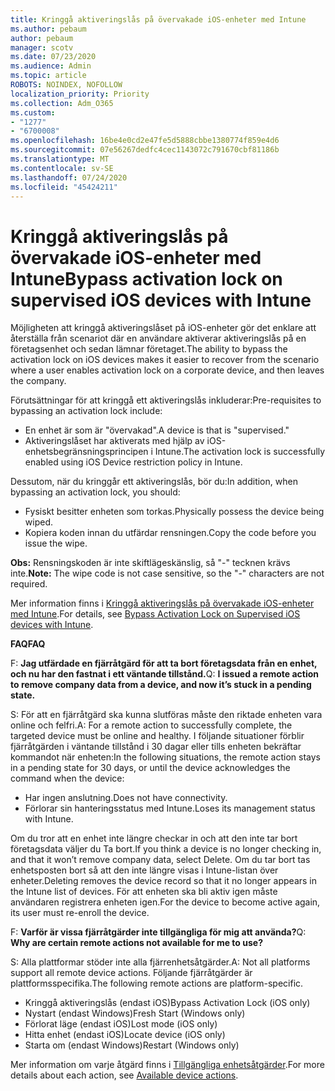 ```yaml
---
title: Kringgå aktiveringslås på övervakade iOS-enheter med Intune
ms.author: pebaum
author: pebaum
manager: scotv
ms.date: 07/23/2020
ms.audience: Admin
ms.topic: article
ROBOTS: NOINDEX, NOFOLLOW
localization_priority: Priority
ms.collection: Adm_O365
ms.custom:
- "1277"
- "6700008"
ms.openlocfilehash: 16be4e0cd2e47fe5d5888cbbe1380774f859e4d6
ms.sourcegitcommit: 07e56267dedfc4cec1143072c791670cbf81186b
ms.translationtype: MT
ms.contentlocale: sv-SE
ms.lasthandoff: 07/24/2020
ms.locfileid: "45424211"
---
```

# <a name="bypass-activation-lock-on-supervised-ios-devices-with-intune"></a><span data-ttu-id="f8822-102">Kringgå aktiveringslås på övervakade iOS-enheter med Intune</span><span class="sxs-lookup"><span data-stu-id="f8822-102">Bypass activation lock on supervised iOS devices with Intune</span></span>

<span data-ttu-id="f8822-103">Möjligheten att kringgå aktiveringslåset på iOS-enheter gör det enklare att återställa från scenariot där en användare aktiverar aktiveringslås på en företagsenhet och sedan lämnar företaget.</span><span class="sxs-lookup"><span data-stu-id="f8822-103">The ability to bypass the activation lock on iOS devices makes it easier to recover from the scenario where a user enables activation lock on a corporate device, and then leaves the company.</span></span>

<span data-ttu-id="f8822-104">Förutsättningar för att kringgå ett aktiveringslås inkluderar:</span><span class="sxs-lookup"><span data-stu-id="f8822-104">Pre-requisites to bypassing an activation lock include:</span></span>

- <span data-ttu-id="f8822-105">En enhet är som är "övervakad".</span><span class="sxs-lookup"><span data-stu-id="f8822-105">A device is that is "supervised."</span></span>
- <span data-ttu-id="f8822-106">Aktiveringslåset har aktiverats med hjälp av iOS-enhetsbegränsningsprincipen i Intune.</span><span class="sxs-lookup"><span data-stu-id="f8822-106">The activation lock is successfully enabled using iOS Device restriction policy in Intune.</span></span>

<span data-ttu-id="f8822-107">Dessutom, när du kringgår ett aktiveringslås, bör du:</span><span class="sxs-lookup"><span data-stu-id="f8822-107">In addition, when bypassing an activation lock, you should:</span></span>

- <span data-ttu-id="f8822-108">Fysiskt besitter enheten som torkas.</span><span class="sxs-lookup"><span data-stu-id="f8822-108">Physically possess the device being wiped.</span></span>
- <span data-ttu-id="f8822-109">Kopiera koden innan du utfärdar rensningen.</span><span class="sxs-lookup"><span data-stu-id="f8822-109">Copy the code before you issue the wipe.</span></span>

<span data-ttu-id="f8822-110">**Obs:** Rensningskoden är inte skiftlägeskänslig, så "-" tecknen krävs inte.</span><span class="sxs-lookup"><span data-stu-id="f8822-110">**Note:** The wipe code is not case sensitive, so the "-" characters are not required.</span></span>

<span data-ttu-id="f8822-111">Mer information finns i [Kringgå aktiveringslås på övervakade iOS-enheter med Intune](https://docs.microsoft.com/intune/device-activation-lock-bypass).</span><span class="sxs-lookup"><span data-stu-id="f8822-111">For details, see [Bypass Activation Lock on Supervised iOS devices with Intune](https://docs.microsoft.com/intune/device-activation-lock-bypass).</span></span>

<span data-ttu-id="f8822-112">**FAQ**</span><span class="sxs-lookup"><span data-stu-id="f8822-112">**FAQ**</span></span>

<span data-ttu-id="f8822-113">F: **Jag utfärdade en fjärråtgärd för att ta bort företagsdata från en enhet, och nu har den fastnat i ett väntande tillstånd.**</span><span class="sxs-lookup"><span data-stu-id="f8822-113">Q: **I issued a remote action to remove company data from a device, and now it’s stuck in a pending state.**</span></span>

<span data-ttu-id="f8822-114">S: För att en fjärråtgärd ska kunna slutföras måste den riktade enheten vara online och felfri.</span><span class="sxs-lookup"><span data-stu-id="f8822-114">A: For a remote action to successfully complete, the targeted device must be online and healthy.</span></span> <span data-ttu-id="f8822-115">I följande situationer förblir fjärråtgärden i väntande tillstånd i 30 dagar eller tills enheten bekräftar kommandot när enheten:</span><span class="sxs-lookup"><span data-stu-id="f8822-115">In the following situations, the remote action stays in a pending state for 30 days, or until the device acknowledges the command when the device:</span></span>

- <span data-ttu-id="f8822-116">Har ingen anslutning.</span><span class="sxs-lookup"><span data-stu-id="f8822-116">Does not have connectivity.</span></span>
- <span data-ttu-id="f8822-117">Förlorar sin hanteringsstatus med Intune.</span><span class="sxs-lookup"><span data-stu-id="f8822-117">Loses its management status with Intune.</span></span>

<span data-ttu-id="f8822-118">Om du tror att en enhet inte längre checkar in och att den inte tar bort företagsdata väljer du Ta bort.</span><span class="sxs-lookup"><span data-stu-id="f8822-118">If you think a device is no longer checking in, and that it won’t remove company data, select Delete.</span></span> <span data-ttu-id="f8822-119">Om du tar bort tas enhetsposten bort så att den inte längre visas i Intune-listan över enheter.</span><span class="sxs-lookup"><span data-stu-id="f8822-119">Deleting removes the device record so that it no longer appears in the Intune list of devices.</span></span> <span data-ttu-id="f8822-120">För att enheten ska bli aktiv igen måste användaren registrera enheten igen.</span><span class="sxs-lookup"><span data-stu-id="f8822-120">For the device to become active again, its user must re-enroll the device.</span></span>

<span data-ttu-id="f8822-121">F: **Varför är vissa fjärråtgärder inte tillgängliga för mig att använda?**</span><span class="sxs-lookup"><span data-stu-id="f8822-121">Q: **Why are certain remote actions not available for me to use?**</span></span>

<span data-ttu-id="f8822-122">S: Alla plattformar stöder inte alla fjärrenhetsåtgärder.</span><span class="sxs-lookup"><span data-stu-id="f8822-122">A: Not all platforms support all remote device actions.</span></span> <span data-ttu-id="f8822-123">Följande fjärråtgärder är plattformsspecifika.</span><span class="sxs-lookup"><span data-stu-id="f8822-123">The following remote actions are platform-specific.</span></span>

- <span data-ttu-id="f8822-124">Kringgå aktiveringslås (endast iOS)</span><span class="sxs-lookup"><span data-stu-id="f8822-124">Bypass Activation Lock (iOS only)</span></span>
- <span data-ttu-id="f8822-125">Nystart (endast Windows)</span><span class="sxs-lookup"><span data-stu-id="f8822-125">Fresh Start (Windows only)</span></span>
- <span data-ttu-id="f8822-126">Förlorat läge (endast iOS)</span><span class="sxs-lookup"><span data-stu-id="f8822-126">Lost mode (iOS only)</span></span>
- <span data-ttu-id="f8822-127">Hitta enhet (endast iOS)</span><span class="sxs-lookup"><span data-stu-id="f8822-127">Locate device (iOS only)</span></span>
- <span data-ttu-id="f8822-128">Starta om (endast Windows)</span><span class="sxs-lookup"><span data-stu-id="f8822-128">Restart (Windows only)</span></span>

<span data-ttu-id="f8822-129">Mer information om varje åtgärd finns i [Tillgängliga enhetsåtgärder](https://docs.microsoft.com/intune/device-management#available-device-actions).</span><span class="sxs-lookup"><span data-stu-id="f8822-129">For more details about each action, see [Available device actions](https://docs.microsoft.com/intune/device-management#available-device-actions).</span></span>